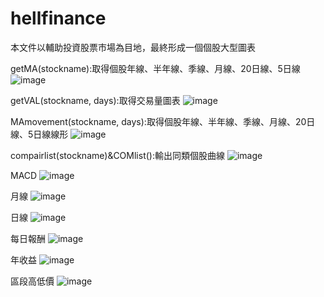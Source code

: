 # hellfinance
本文件以輔助投資股票市場為目地，最終形成一個個股大型圖表


getMA(stockname):取得個股年線、半年線、季線、月線、20日線、5日線
![image](https://user-images.githubusercontent.com/13391712/120162749-490e7a80-c22b-11eb-8eb5-d18a87461ef4.png)


getVAL(stockname, days):取得交易量圖表
![image](https://user-images.githubusercontent.com/13391712/120162795-5592d300-c22b-11eb-9514-074b2ca49dec.png)


MAmovement(stockname, days):取得個股年線、半年線、季線、月線、20日線、5日線線形
![image](https://user-images.githubusercontent.com/13391712/120162829-60e5fe80-c22b-11eb-9197-534c1effe514.png)

compairlist(stockname)&COMlist():輸出同類個股曲線
![image](https://user-images.githubusercontent.com/13391712/120163153-c89c4980-c22b-11eb-925b-18576d192a1c.png)

MACD
![image](https://user-images.githubusercontent.com/13391712/120615773-33978b80-c48b-11eb-8c55-dc10f300f58f.png)

月線
![image](https://user-images.githubusercontent.com/13391712/120738262-211c6100-c522-11eb-84fd-5c977d848cb8.png)

日線
![image](https://user-images.githubusercontent.com/13391712/120738278-2c6f8c80-c522-11eb-87f1-92beef613038.png)

每日報酬
![image](https://user-images.githubusercontent.com/13391712/120738304-3a251200-c522-11eb-9039-4ba08b7b03b0.png)

年收益
![image](https://user-images.githubusercontent.com/13391712/120738530-8f612380-c522-11eb-9ce1-420f10bbac65.png)

區段高低價
![image](https://user-images.githubusercontent.com/13391712/120738214-0cd86400-c522-11eb-8f89-e6c2528d21a2.png)
